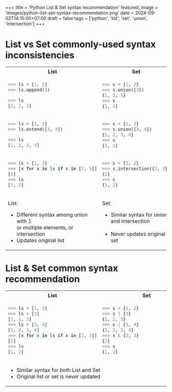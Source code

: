 +++
title = 'Python List & Set syntax recommendation'
featured_image = 'images/python-list-set-syntax-recommendation.png'
date = 2024-09-02T14:15:00+07:00
draft = false
tags = ['python', 'list', 'set', 'union', 'intersection']
+++
# List vs Set commonly-used syntax inconsistencies


<table>
<tr>
<th>List</th>
<th>Set</th>
</tr>
<tr>
<td>
  
```python
>>> ls = [1, 2]
>>> ls.append(3)

>>> ls
[1, 2, 3]
```
  
</td>
<td>

```python
>>> s = {1, 2}
>>> s.union({3})
{1, 2, 3}
>>> s
{1, 2}
```

</td>
</tr>
<tr>
<td>
  
```python
>>> ls = [1, 2]
>>> ls.extend([3, 4])

>>> ls
[1, 2, 3, 4]
```
  
</td>
<td>

```python
>>> s = {1, 2}
>>> s.union({3, 4})
{1, 2, 3, 4}
>>> s
{1, 2}
```

</td>
</tr>
<tr>
<td>
  
```python
>>> ls = [1, 2]
>>> [x for x in ls if x in [2, 3]]
[2]
>>> ls
[1, 2]
```
  
</td>
<td>

```python
>>> s = {1, 2}
>>> s.intersection({2, 3})
{2}
>>> s
{1, 2}
```

</td>
</tr>
<tr>
<td>

List:

* Different syntax among union with 1<br/>or multiple elements, or intersection
* Updates original list
  
</td>
<td>

Set:

* Similar syntax for union and intersection<br/>&nbsp;
* Never updates original set

</td>
</tr>
</table>


# List & Set common syntax recommendation

<table>
<tr>
<th>List</th>
<th>Set</th>
</tr>
<tr>
<td>
  
```python
>>> ls = [1, 2]                   
>>> ls + [3]
[1, 2, 3]
>>> ls + [3, 4]
[1, 2, 3, 4]
>>> [x for x in ls if x in [2, 3]]
[2]
>>> ls
[1, 2]
```
  
</td>
<td>

```python
>>> s = {1, 2}                    
>>> s | {3}
{1, 2, 3}
>>> s | {3, 4}
{1, 2, 3, 4}
>>> s & {2, 3}
{2}
>>> s
{1, 2}
```

</td>
</tr>
<tr>
<td colspan="2">

* Similar syntax for both List and Set
* Original list or set is never updated

</td>
</tr>
</table>